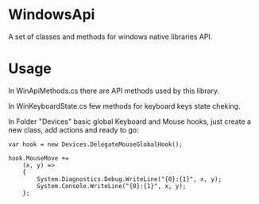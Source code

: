 # WindowsApi
A set of classes and methods for windows native libraries API.

# Usage

In WinApiMethods.cs there are API methods used by this library.

In WinKeyboardState.cs few methods for keyboard keys state cheking.

In Folder "Devices" basic global Keyboard and Mouse hooks, just create a new class, add actions and ready to go:

```
var hook = new Devices.DelegateMouseGlobalHook();

hook.MouseMove +=
    (x, y) =>
    {
        System.Diagnostics.Debug.WriteLine("{0}:{1}", x, y);
        System.Console.WriteLine("{0}:{1}", x, y);
    };
```